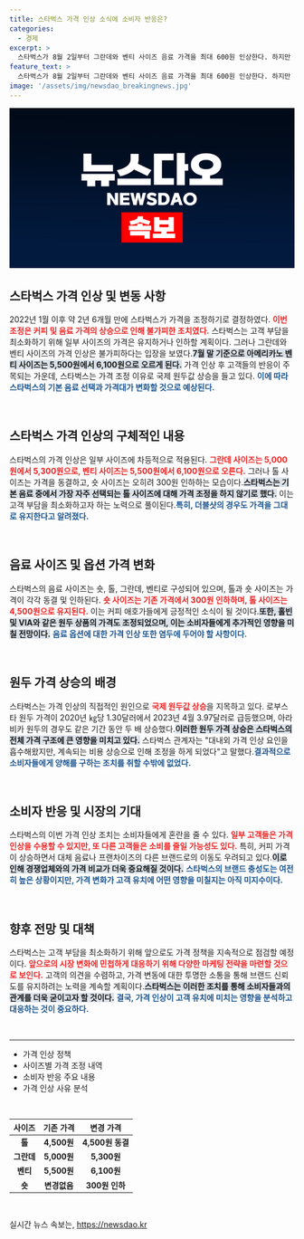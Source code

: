 ```yaml
---
title: 스타벅스 가격 인상 소식에 소비자 반응은?
categories:
  - 경제
excerpt: >
  스타벅스가 8월 2일부터 그란데와 벤티 사이즈 음료 가격을 최대 600원 인상한다. 하지만 톨 사이즈는 가격을 동결하고, 숏 사이즈는 300원 인하한다. 원두 값 상승 등의 여파로 가격 조정이 불가피해졌다는 설명이다.
feature_text: >
  스타벅스가 8월 2일부터 그란데와 벤티 사이즈 음료 가격을 최대 600원 인상한다. 하지만 톨 사이즈는 가격을 동결하고, 숏 사이즈는 300원 인하한다. 원두 값 상승 등의 여파로 가격 조정이 불가피해졌다는 설명이다.
image: '/assets/img/newsdao_breakingnews.jpg'
---
```


<p><img src="/assets/img/newsdao_breakingnews.jpg" alt="firstkoreanews 속보" /></p>

<h2 data-ke-size="size26">스타벅스 가격 인상 및 변동 사항</h2>

<p data-ke-size="size16">2022년 1월 이후 약 2년 6개월 만에 스타벅스가 가격을 조정하기로 결정하였다. <b><span style="color: #ee2323;">이번 조정은 커피 및 음료 가격의 상승으로 인해 불가피한 조치였다.</span></b> 스타벅스는 고객 부담을 최소화하기 위해 일부 사이즈의 가격은 유지하거나 인하할 계획이다. 그러나 그란데와 벤티 사이즈의 가격 인상은 불가피하다는 입장을 보였다.<b><span style="background-color: #21538527;">7월 말 기준으로 아메리카노 벤티 사이즈는 5,500원에서 6,100원으로 오르게 된다.</span></b> 가격 인상 후 고객들의 반응이 주목되는 가운데, 스타벅스는 가격 조정 이유로 국제 원두값 상승을 들고 있다. <b><span style="color: #1a5490;">이에 따라 스타벅스의 기본 음료 선택과 가격대가 변화할 것으로 예상된다.</span></b></p>

<p data-ke-size="size16">&nbsp;</p>

<h2 data-ke-size="size26">스타벅스 가격 인상의 구체적인 내용</h2>

<p data-ke-size="size16">스타벅스의 가격 인상은 일부 사이즈에 차등적으로 적용된다. <b><span style="color: #ee2323;">그란데 사이즈는 5,000원에서 5,300원으로, 벤티 사이즈는 5,500원에서 6,100원으로 오른다.</span></b> 그러나 톨 사이즈는 가격을 동결하고, 숏 사이즈는 오히려 300원 인하하는 모습이다.<b><span style="background-color: #21538527;">스타벅스는 기본 음료 중에서 가장 자주 선택되는 톨 사이즈에 대해 가격 조정을 하지 않기로 했다.</span></b> 이는 고객 부담을 최소화하고자 하는 노력으로 풀이된다.<b><span style="color: #1a5490;">특히, 더블샷의 경우도 가격을 그대로 유지한다고 알려졌다.</span></b></p>

<p data-ke-size="size16">&nbsp;</p>

<h2 data-ke-size="size26">음료 사이즈 및 옵션 가격 변화</h2>

<p data-ke-size="size16">스타벅스의 음료 사이즈는 숏, 톨, 그란데, 벤티로 구성되어 있으며, 톨과 숏 사이즈는 가격이 각각 동결 및 인하된다. <b><span style="color: #ee2323;">숏 사이즈는 기존 가격에서 300원 인하하며, 톨 사이즈는 4,500원으로 유지된다.</span></b> 이는 커피 애호가들에게 긍정적인 소식이 될 것이다.<b><span style="background-color: #21538527;">또한, 홀빈 및 VIA와 같은 원두 상품의 가격도 조정되었으며, 이는 소비자들에게 추가적인 영향을 미칠 전망이다.</span></b> <b><span style="color: #1a5490;">음료 옵션에 대한 가격 인상 또한 염두에 두어야 할 사항이다.</span></b></p>

<p data-ke-size="size16">&nbsp;</p>

<h2 data-ke-size="size26">원두 가격 상승의 배경</h2>

<p data-ke-size="size16">스타벅스는 가격 인상의 직접적인 원인으로 <b><span style="color: #ee2323;">국제 원두값 상승</span></b>을 지목하고 있다. 로부스타 원두 가격이 2020년 ㎏당 1.30달러에서 2023년 4월 3.97달러로 급등했으며, 아라비카 원두의 경우도 같은 기간 동안 두 배 상승했다.<b><span style="background-color: #21538527;">이러한 원두 가격 상승은 스타벅스의 전체 가격 구조에 큰 영향을 미치고 있다.</span></b> 스타벅스 관계자는 "대내외 가격 인상 요인을 흡수해왔지만, 계속되는 비용 상승으로 인해 조정을 하게 되었다"고 말했다.<b><span style="color: #1a5490;">결과적으로 소비자들에게 양해를 구하는 조치를 취할 수밖에 없었다.</span></b></p>

<p data-ke-size="size16">&nbsp;</p>

<h2 data-ke-size="size26">소비자 반응 및 시장의 기대</h2>

<p data-ke-size="size16">스타벅스의 이번 가격 인상 조치는 소비자들에게 혼란을 줄 수 있다. <b><span style="color: #ee2323;">일부 고객들은 가격 인상을 수용할 수 있지만, 또 다른 고객들은 소비를 줄일 가능성도 있다.</span></b> 특히, 커피 가격이 상승하면서 대체 음료나 프랜차이즈의 다른 브랜드로의 이동도 우려되고 있다.<b><span style="background-color: #21538527;">이로 인해 경쟁업체와의 가격 비교가 더욱 중요해질 것이다.</span></b> <b><span style="color: #1a5490;">스타벅스의 브랜드 충성도는 여전히 높은 상황이지만, 가격 변화가 고객 유치에 어떤 영향을 미칠지는 아직 미지수이다.</span></b></p>

<p data-ke-size="size16">&nbsp;</p>

<h2 data-ke-size="size26">향후 전망 및 대책</h2>

<p data-ke-size="size16">스타벅스는 고객 부담을 최소화하기 위해 앞으로도 가격 정책을 지속적으로 점검할 예정이다. <b><span style="color: #ee2323;">앞으로의 시장 변화에 민첩하게 대응하기 위해 다양한 마케팅 전략을 마련할 것으로 보인다.</span></b> 고객의 의견을 수렴하고, 가격 변동에 대한 투명한 소통을 통해 브랜드 신뢰도를 유지하려는 노력을 계속할 계획이다.<b><span style="background-color: #21538527;">스타벅스는 이러한 조치를 통해 소비자들과의 관계를 더욱 굳이고자 할 것이다.</span></b> <b><span style="color: #1a5490;">결국, 가격 인상이 고객 유치에 미치는 영향을 분석하고 대응하는 것이 중요하다.</span></b></p>

<p data-ke-size="size16">&nbsp;</p>

<hr />

<ul>
    <li>가격 인상 정책</li>
    <li>사이즈별 가격 조정 내역</li>
    <li>소비자 반응 주요 내용</li>
    <li>가격 인상 사유 분석</li>
</ul>

<p data-ke-size="size16">&nbsp;</p>

<table style="width: 100%; border-collapse: collapse;">
    <thead>
        <tr>
            <th style="text-align: center; height: 17px;"><b>사이즈</b></th>
            <th style="text-align: center; height: 17px;"><b>기존 가격</b></th>
            <th style="text-align: center; height: 17px;"><b>변경 가격</b></th>
        </tr>
    </thead>
    <tbody>
        <tr>
            <td style="text-align: center; height: 17px;"><b>톨</b></td>
            <td style="text-align: center; height: 17px;"><b>4,500원</b></td>
            <td style="text-align: center; height: 17px;"><b>4,500원 동결</b></td>
        </tr>
        <tr>
            <td style="text-align: center; height: 17px;"><b>그란데</b></td>
            <td style="text-align: center; height: 17px;"><b>5,000원</b></td>
            <td style="text-align: center; height: 17px;"><b>5,300원</b></td>
        </tr>
        <tr>
            <td style="text-align: center; height: 17px;"><b>벤티</b></td>
            <td style="text-align: center; height: 17px;"><b>5,500원</b></td>
            <td style="text-align: center; height: 17px;"><b>6,100원</b></td>
        </tr>
        <tr>
            <td style="text-align: center; height: 17px;"><b>숏</b></td>
            <td style="text-align: center; height: 17px;"><b>변경없음</b></td>
            <td style="text-align: center; height: 17px;"><b>300원 인하</b></td>
        </tr>
    </tbody>
</table>

<p data-ke-size="size16">&nbsp;</p>
실시간 뉴스 속보는, <a href="https://newsdao.kr" rel="dofollow">https://newsdao.kr</a>


